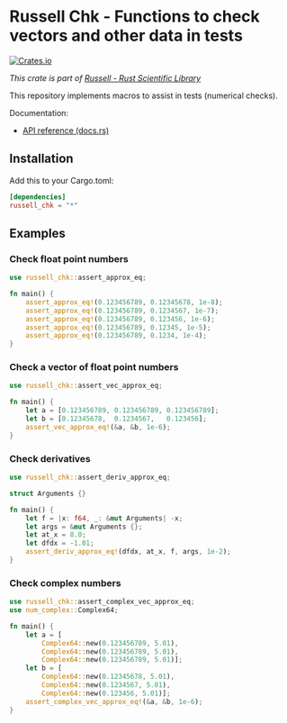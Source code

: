 # Russell Chk - Functions to check vectors and other data in tests

[![Crates.io](https://img.shields.io/crates/v/russell_chk.svg)](https://crates.io/crates/russell_chk)

_This crate is part of [Russell - Rust Scientific Library](https://github.com/cpmech/russell)_

This repository implements macros to assist in tests (numerical checks).

Documentation:

- [API reference (docs.rs)](https://docs.rs/russell_chk)

## Installation

Add this to your Cargo.toml:

```toml
[dependencies]
russell_chk = "*"
```

## Examples

### Check float point numbers

```rust
use russell_chk::assert_approx_eq;

fn main() {
    assert_approx_eq!(0.123456789, 0.12345678, 1e-8);
    assert_approx_eq!(0.123456789, 0.1234567, 1e-7);
    assert_approx_eq!(0.123456789, 0.123456, 1e-6);
    assert_approx_eq!(0.123456789, 0.12345, 1e-5);
    assert_approx_eq!(0.123456789, 0.1234, 1e-4);
}
```

### Check a vector of float point numbers

```rust
use russell_chk::assert_vec_approx_eq;

fn main() {
    let a = [0.123456789, 0.123456789, 0.123456789];
    let b = [0.12345678,  0.1234567,   0.123456];
    assert_vec_approx_eq!(&a, &b, 1e-6);
}
```

### Check derivatives

```rust
use russell_chk::assert_deriv_approx_eq;

struct Arguments {}

fn main() {
    let f = |x: f64, _: &mut Arguments| -x;
    let args = &mut Arguments {};
    let at_x = 8.0;
    let dfdx = -1.01;
    assert_deriv_approx_eq!(dfdx, at_x, f, args, 1e-2);
}
```

### Check complex numbers

```rust
use russell_chk::assert_complex_vec_approx_eq;
use num_complex::Complex64;

fn main() {
    let a = [
        Complex64::new(0.123456789, 5.01),
        Complex64::new(0.123456789, 5.01),
        Complex64::new(0.123456789, 5.01)];
    let b = [
        Complex64::new(0.12345678, 5.01),
        Complex64::new(0.1234567, 5.01),
        Complex64::new(0.123456, 5.01)];
    assert_complex_vec_approx_eq!(&a, &b, 1e-6);
}
```
